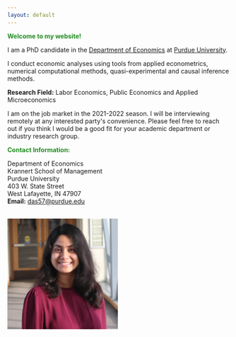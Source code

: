 ```yaml
---
layout: default
---
```


<span style="color:ForestGreen"> **Welcome to my website!**</span>

<!--  My name is Debasmita Das. -->
I am a PhD candidate in the [Department of Economics](https://krannert.purdue.edu/academics/economics/) at [Purdue University](https://www.purdue.edu/).

I conduct economic analyses using tools from applied econometrics, numerical computational methods, quasi-experimental and causal inference methods. 

**Research Field:** Labor Economics, Public Economics and Applied Microeconomics
<!-- My main areas of research are in Labor Economics, Public Economics and Applied Microeconomics. -->

I am on the job market in the 2021-2022 season. I will be interviewing remotely at any interested party's convenience. Please feel free to reach out if you think I would be a good fit for your academic department or industry research group.

<span style="color:ForestGreen; "> **Contact Information:**</span> 

Department of Economics <br>
Krannert School of Management <br>
Purdue University <br>
403 W. State Street <br>
West Lafayette, IN 47907 <br>
**Email:** das57@purdue.edu
<!-- * **Office Location:** KRAN 332 -->

<br> 

<img src="headshot.jpg" style="width:250px;height:250px;">
<!-- <img class="profile-picture" src="me.png"> -->
<br>







<br><br><br>
